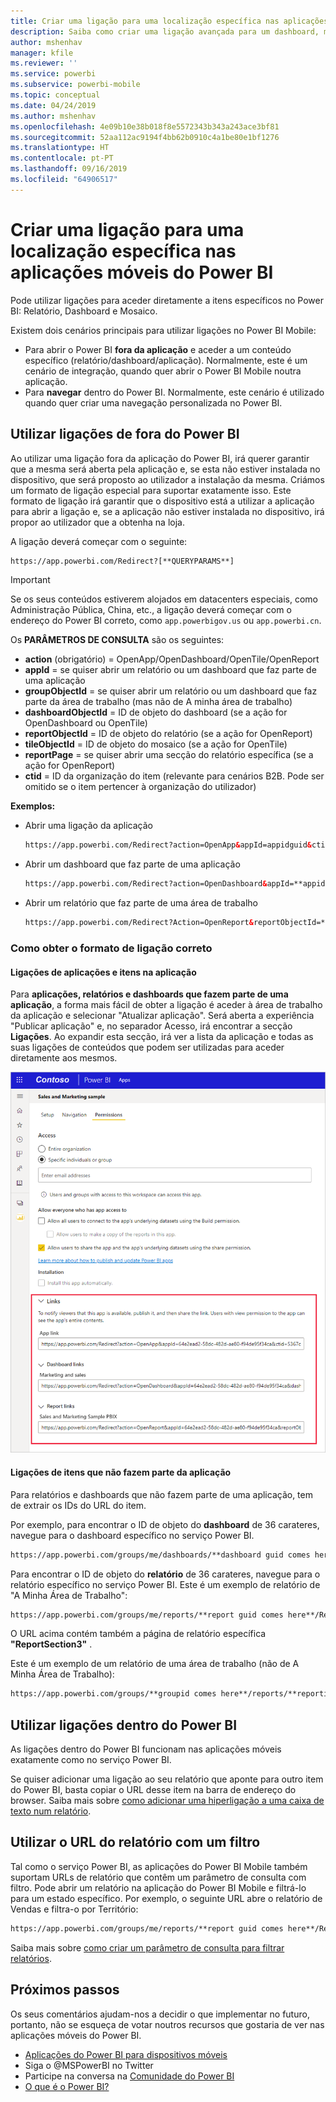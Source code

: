 ```yaml
---
title: Criar uma ligação para uma localização específica nas aplicações móveis do Power BI
description: Saiba como criar uma ligação avançada para um dashboard, mosaico ou relatório específico na aplicação móvel do Power BI com um identificador de recurso uniforme (URI).
author: mshenhav
manager: kfile
ms.reviewer: ''
ms.service: powerbi
ms.subservice: powerbi-mobile
ms.topic: conceptual
ms.date: 04/24/2019
ms.author: mshenhav
ms.openlocfilehash: 4e09b10e38b018f8e5572343b343a243ace3bf81
ms.sourcegitcommit: 52aa112ac9194f4bb62b0910c4a1be80e1bf1276
ms.translationtype: HT
ms.contentlocale: pt-PT
ms.lasthandoff: 09/16/2019
ms.locfileid: "64906517"
---
```

# <a name="create-a-link-to-a-specific-location-in-the-power-bi-mobile-apps"></a>Criar uma ligação para uma localização específica nas aplicações móveis do Power BI
Pode utilizar ligações para aceder diretamente a itens específicos no Power BI: Relatório, Dashboard e Mosaico.

Existem dois cenários principais para utilizar ligações no Power BI Mobile: 

* Para abrir o Power BI **fora da aplicação** e aceder a um conteúdo específico (relatório/dashboard/aplicação). Normalmente, este é um cenário de integração, quando quer abrir o Power BI Mobile noutra aplicação. 
* Para **navegar** dentro do Power BI. Normalmente, este cenário é utilizado quando quer criar uma navegação personalizada no Power BI.


## <a name="use-links-from-outside-of-power-bi"></a>Utilizar ligações de fora do Power BI
Ao utilizar uma ligação fora da aplicação do Power BI, irá querer garantir que a mesma será aberta pela aplicação e, se esta não estiver instalada no dispositivo, que será proposto ao utilizador a instalação da mesma. Criámos um formato de ligação especial para suportar exatamente isso. Este formato de ligação irá garantir que o dispositivo está a utilizar a aplicação para abrir a ligação e, se a aplicação não estiver instalada no dispositivo, irá propor ao utilizador que a obtenha na loja.

A ligação deverá começar com o seguinte:  
```html
https://app.powerbi.com/Redirect?[**QUERYPARAMS**]
```

> [!IMPORTANT]
> Se os seus conteúdos estiverem alojados em datacenters especiais, como Administração Pública, China, etc., a ligação deverá começar com o endereço do Power BI correto, como `app.powerbigov.us` ou `app.powerbi.cn`.   
>


Os **PARÂMETROS DE CONSULTA** são os seguintes:
* **action** (obrigatório) = OpenApp/OpenDashboard/OpenTile/OpenReport
* **appId** = se quiser abrir um relatório ou um dashboard que faz parte de uma aplicação 
* **groupObjectId** = se quiser abrir um relatório ou um dashboard que faz parte da área de trabalho (mas não de A minha área de trabalho)
* **dashboardObjectId** = ID de objeto do dashboard (se a ação for OpenDashboard ou OpenTile)
* **reportObjectId** = ID de objeto do relatório (se a ação for OpenReport)
* **tileObjectId** = ID de objeto do mosaico (se a ação for OpenTile)
* **reportPage** = se quiser abrir uma secção do relatório específica (se a ação for OpenReport)
* **ctid** = ID da organização do item (relevante para cenários B2B. Pode ser omitido se o item pertencer à organização do utilizador)

**Exemplos:**

* Abrir uma ligação da aplicação 
  ```html
  https://app.powerbi.com/Redirect?action=OpenApp&appId=appidguid&ctid=organizationid
  ```

* Abrir um dashboard que faz parte de uma aplicação 
  ```html
  https://app.powerbi.com/Redirect?action=OpenDashboard&appId=**appidguid**&dashboardObjectId=**dashboardidguid**&ctid=**organizationid**
  ```

* Abrir um relatório que faz parte de uma área de trabalho
  ```html
  https://app.powerbi.com/Redirect?Action=OpenReport&reportObjectId=**reportidguid**&groupObjectId=**groupidguid**&reportPage=**ReportSectionName**
  ```

### <a name="how-to-get-the-right-link-format"></a>Como obter o formato de ligação correto

#### <a name="links-of-apps-and-items-in-app"></a>Ligações de aplicações e itens na aplicação

Para **aplicações, relatórios e dashboards que fazem parte de uma aplicação**, a forma mais fácil de obter a ligação é aceder à área de trabalho da aplicação e selecionar "Atualizar aplicação". Será aberta a experiência "Publicar aplicação" e, no separador Acesso, irá encontrar a secção **Ligações**. Ao expandir esta secção, irá ver a lista da aplicação e todas as suas ligações de conteúdos que podem ser utilizadas para aceder diretamente aos mesmos.

![Ligações de Publicar aplicação do Power BI ](./media/mobile-apps-links/mobile-link-copy-app-links.png)

#### <a name="links-of-items-not-in-app"></a>Ligações de itens que não fazem parte da aplicação 

Para relatórios e dashboards que não fazem parte de uma aplicação, tem de extrair os IDs do URL do item.

Por exemplo, para encontrar o ID de objeto do **dashboard** de 36 carateres, navegue para o dashboard específico no serviço Power BI. 

```html
https://app.powerbi.com/groups/me/dashboards/**dashboard guid comes here**?ctid=**organization id comes here**`
```

Para encontrar o ID de objeto do **relatório** de 36 carateres, navegue para o relatório específico no serviço Power BI.
Este é um exemplo de relatório de "A Minha Área de Trabalho":

```html
https://app.powerbi.com/groups/me/reports/**report guid comes here**/ReportSection3?ctid=**organization id comes here**`
```
O URL acima contém também a página de relatório específica **"ReportSection3"** .

Este é um exemplo de um relatório de uma área de trabalho (não de A Minha Área de Trabalho):

```html
https://app.powerbi.com/groups/**groupid comes here**/reports/**reportid comes here**/ReportSection1?ctid=**organizationid comes here**
```

## <a name="use-links-inside-power-bi"></a>Utilizar ligações dentro do Power BI

As ligações dentro do Power BI funcionam nas aplicações móveis exatamente como no serviço Power BI.

Se quiser adicionar uma ligação ao seu relatório que aponte para outro item do Power BI, basta copiar o URL desse item na barra de endereço do browser. Saiba mais sobre [como adicionar uma hiperligação a uma caixa de texto num relatório](https://docs.microsoft.com/power-bi/service-add-hyperlink-to-text-box).

## <a name="use-report-url-with-filter"></a>Utilizar o URL do relatório com um filtro
Tal como o serviço Power BI, as aplicações do Power BI Mobile também suportam URLs de relatório que contêm um parâmetro de consulta com filtro. Pode abrir um relatório na aplicação do Power BI Mobile e filtrá-lo para um estado específico. Por exemplo, o seguinte URL abre o relatório de Vendas e filtra-o por Território:

```html
https://app.powerbi.com/groups/me/reports/**report guid comes here**/ReportSection3?ctid=**organization id comes here**&filter=Store/Territory eq 'NC'
```

Saiba mais sobre [como criar um parâmetro de consulta para filtrar relatórios](https://docs.microsoft.com/power-bi/service-url-filters).

## <a name="next-steps"></a>Próximos passos
Os seus comentários ajudam-nos a decidir o que implementar no futuro, portanto, não se esqueça de votar noutros recursos que gostaria de ver nas aplicações móveis do Power BI. 

* [Aplicações do Power BI para dispositivos móveis](mobile-apps-for-mobile-devices.md)
* Siga o @MSPowerBI no Twitter
* Participe na conversa na [Comunidade do Power BI](http://community.powerbi.com/)
* [O que é o Power BI?](../../power-bi-overview.md)

